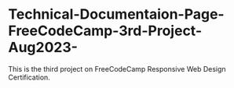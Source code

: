 # Technical-Documentaion-Page-FreeCodeCamp-3rd-Project-Aug2023-
This is the third project on FreeCodeCamp Responsive Web Design Certification.
